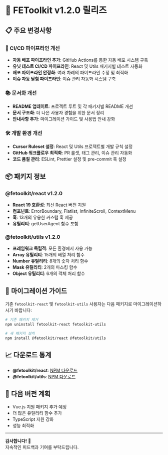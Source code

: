# 🚀 FEToolkit v1.2.0 릴리즈

## 📋 주요 변경사항

### 🔧 CI/CD 파이프라인 개선
- **자동 배포 파이프라인 추가**: GitHub Actions를 통한 자동 배포 시스템 구축
- **유닛 테스트 CI/CD 파이프라인**: React 및 Utils 패키지별 테스트 자동화
- **배포 파이프라인 안정화**: 여러 차례의 파이프라인 수정 및 최적화
- **이슈 자동 닫힘 파이프라인**: 이슈 관리 자동화 시스템 구축

### 📚 문서화 개선
- **README 업데이트**: 프로젝트 루트 및 각 패키지별 README 개선
- **문서 구조화**: 더 나은 사용자 경험을 위한 문서 정리
- **안내사항 추가**: 마이그레이션 가이드 및 사용법 안내 강화

### 🛠️ 개발 환경 개선
- **Cursor Ruleset 설정**: React 및 Utils 프로젝트별 개발 규칙 설정
- **GitHub 워크플로우 최적화**: PR 룰셋, 태그 관리, 이슈 관리 자동화
- **코드 품질 관리**: ESLint, Prettier 설정 및 pre-commit 훅 설정

## 📦 패키지 정보

### @fetoolkit/react v1.2.0
- **React 19 호환성**: 최신 React 버전 지원
- **컴포넌트**: ErrorBoundary, Flatlist, InfiniteScroll, ContextMenu
- **훅**: 13개의 유용한 커스텀 훅 제공
- **유틸리티**: getUserAgent 함수 포함

### @fetoolkit/utils v1.2.0
- **프레임워크 독립적**: 모든 환경에서 사용 가능
- **Array 유틸리티**: 15개의 배열 처리 함수
- **Number 유틸리티**: 8개의 숫자 처리 함수
- **Mask 유틸리티**: 2개의 마스킹 함수
- **Object 유틸리티**: 6개의 객체 처리 함수

## 🔄 마이그레이션 가이드

기존 `fetoolkit-react` 및 `fetoolkit-utils` 사용자는 다음 패키지로 마이그레이션하시기 바랍니다:

```bash
# 기존 패키지 제거
npm uninstall fetoolkit-react fetoolkit-utils

# 새 패키지 설치
npm install @fetoolkit/react @fetoolkit/utils
```

## 📈 다운로드 통계

- **@fetoolkit/react**: [NPM 다운로드](https://www.npmjs.com/package/@fetoolkit/react)
- **@fetoolkit/utils**: [NPM 다운로드](https://www.npmjs.com/package/@fetoolkit/utils)

## 🎯 다음 버전 계획

- Vue.js 지원 패키지 추가 예정
- 더 많은 유틸리티 함수 추가
- TypeScript 지원 강화
- 성능 최적화

---

**감사합니다!** 🎉  
지속적인 피드백과 기여를 부탁드립니다.